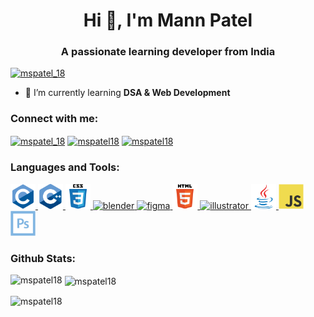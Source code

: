 <!-- [![github stats](https://github-readme-stats.vercel.app/api?username=mspatel18&show_icons=true&theme=github_dark)](https://github.com/mspatel18)

![GitHub followers](https://img.shields.io/github/followers/mspatel18?color=red-devil&label=FollowingPeeps&style=for-the-badge)
![GitHub User's stars](https://img.shields.io/github/stars/mspatel18?affiliations=OWNER&color=raspberry_rose&style=for-the-badge) 
![Top Langs](https://github-readme-stats.vercel.app/api/top-langs/?username=mspatel18&layout=compact&theme=github_dark)-->
<h1 align="center">Hi 👋, I'm Mann Patel</h1>
<h3 align="center">A passionate learning developer from India</h3>

<p align="left"> <a href="https://twitter.com/mspatel_18" target="blank"><img src="https://img.shields.io/twitter/follow/mspatel_18?logo=twitter&style=for-the-badge" alt="mspatel_18" /></a> </p>

- 🌱 I’m currently learning **DSA & Web Development**

<h3 align="left">Connect with me:</h3>
<p align="left">
<a href="https://twitter.com/mspatel_18" target="blank"><img align="center" src="https://raw.githubusercontent.com/rahuldkjain/github-profile-readme-generator/master/src/images/icons/Social/twitter.svg" alt="mspatel_18" height="30" width="40" /></a>
<a href="https://instagram.com/mspatel18" target="blank"><img align="center" src="https://raw.githubusercontent.com/rahuldkjain/github-profile-readme-generator/master/src/images/icons/Social/instagram.svg" alt="mspatel18" height="30" width="40" /></a>
<a href="https://www.hackerrank.com/mspatel18" target="blank"><img align="center" src="https://raw.githubusercontent.com/rahuldkjain/github-profile-readme-generator/master/src/images/icons/Social/hackerrank.svg" alt="mspatel18" height="30" width="40" /></a>
</p>

<h3 align="left">Languages and Tools:</h3>
<p align="left">  <a href="https://www.cprogramming.com/" target="_blank" rel="noreferrer"> <img src="https://raw.githubusercontent.com/devicons/devicon/master/icons/c/c-original.svg" alt="c" width="40" height="40"/> </a>  <a href="https://www.w3schools.com/cpp/" target="_blank" rel="noreferrer"> <img src="https://raw.githubusercontent.com/devicons/devicon/master/icons/cplusplus/cplusplus-original.svg" alt="cplusplus" width="40" height="40"/> </a> <a href="https://www.w3schools.com/css/" target="_blank" rel="noreferrer"> <img src="https://raw.githubusercontent.com/devicons/devicon/master/icons/css3/css3-original-wordmark.svg" alt="css3" width="40" height="40"/> </a>  <a href="https://www.blender.org/" target="_blank" rel="noreferrer"> <img src="https://download.blender.org/branding/community/blender_community_badge_white.svg" alt="blender" width="40" height="40"/> </a> <a href="https://www.figma.com/" target="_blank" rel="noreferrer"> <img src="https://www.vectorlogo.zone/logos/figma/figma-icon.svg" alt="figma" width="40" height="40"/> </a> <a href="https://www.w3.org/html/" target="_blank" rel="noreferrer"> <img src="https://raw.githubusercontent.com/devicons/devicon/master/icons/html5/html5-original-wordmark.svg" alt="html5" width="40" height="40"/> </a> <a href="https://www.adobe.com/in/products/illustrator.html" target="_blank" rel="noreferrer"> <img src="https://www.vectorlogo.zone/logos/adobe_illustrator/adobe_illustrator-icon.svg" alt="illustrator" width="40" height="40"/> </a> <a href="https://www.java.com" target="_blank" rel="noreferrer"> <img src="https://raw.githubusercontent.com/devicons/devicon/master/icons/java/java-original.svg" alt="java" width="40" height="40"/> </a> <a href="https://developer.mozilla.org/en-US/docs/Web/JavaScript" target="_blank" rel="noreferrer"> <img src="https://raw.githubusercontent.com/devicons/devicon/master/icons/javascript/javascript-original.svg" alt="javascript" width="40" height="40"/> </a> <a href="https://www.photoshop.com/en" target="_blank" rel="noreferrer"> <img src="https://raw.githubusercontent.com/devicons/devicon/master/icons/photoshop/photoshop-line.svg" alt="photoshop" width="40" height="40"/> </a> </p>
<h3 align="left">Github Stats:</h3>
<p><img align="left" src="https://github-readme-stats.vercel.app/api/top-langs?username=mspatel18&show_icons=true&theme=vision-friendly-dark&locale=en&layout=compact" alt="mspatel18" /></p>

<p>&nbsp;<img align="center" src="https://github-readme-stats.vercel.app/api?username=mspatel18&show_icons=true&theme=vision-friendly-dark&locale=en" alt="mspatel18" /></p>

<p><img align="center" src="https://github-readme-streak-stats.herokuapp.com/?user=mspatel18&theme=dark" alt="mspatel18" /></p>

